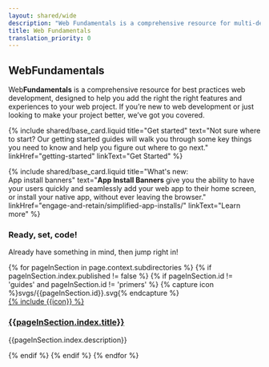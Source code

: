 ```yaml
---
layout: shared/wide
description: "Web Fundamentals is a comprehensive resource for multi-device web development."
title: Web Fundamentals
translation_priority: 0
---
```


<div class="wf-subheading">
  <div class="page-content">
    <h2>Web<b>Fundamentals</b></h2>
    <p class="mdl-typography--font-thin">
      Web<b>Fundamentals</b> is a comprehensive resource for best practices
      web development, designed to help you add the right the right features
      and experiences to your web project. If you’re new to web development
      or just looking to make your project better, we’ve got you covered.
    </p>
  </div>
</div>

<div class="page-content mdl-grid">
  {% include shared/base_card.liquid title="Get started" text="Not sure where to start? Our getting started guides will walk you through some key things you need to know and help you figure out where to go next." linkHref="getting-started" linkText="Get Started" %}

  {% include shared/base_card.liquid title="What's new:<br>App install banners" text="<b>App Install Banners</b> give you the ability to have your users quickly and seamlessly add your web app to their home screen, or install your native app, without ever leaving the browser." linkHref="engage-and-retain/simplified-app-installs/" linkText="Learn more" %}
</div>

<div class="page-content">
  <h3>Ready, set, code!</h3>
  <p>
    Already have something in mind, then jump right in!
  </p>
  <div class="mdl-grid mdl-typography--text-center">
    {% for pageInSection in page.context.subdirectories %}
    {% if pageInSection.index.published != false %}
    {% if pageInSection.id != 'guides' and pageInSection.id != 'primers' %}
    {% capture icon %}svgs/{{pageInSection.id}}.svg{% endcapture %}
      <div class="mdl-cell mdl-cell--4-col">
        <div class="icon">
          <a href="{{pageInSection.index.canonical_url | localize_link:pageInSection }}">
            {% include {{icon}} %}
          </a>
        </div>
        <h3>
          <a href="{{pageInSection.index.canonical_url | localize_link:pageInSection }}">
          {{pageInSection.index.title}}
          </a>
        </h3>
        <p>{{pageInSection.index.description}}</p>
      </div>
    {% endif %}
    {% endif %}
    {% endfor %}
  </div>
</div>

